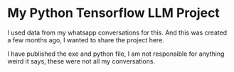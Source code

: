 # My Python Tensorflow LLM Project

I used data from my whatsapp conversations for this. And this was created a few months ago, I wanted to share the project here.

I have published the exe and python file, I am not responsible for anything weird it says, these were not all my conversations.
